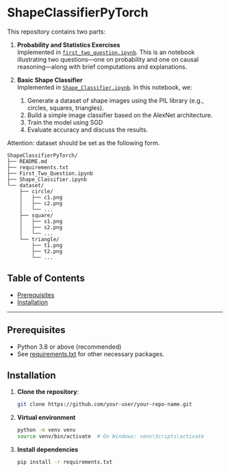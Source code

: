 # ShapeClassifierPyTorch
This repository contains two parts:

1. **Probability and Statistics Exercises**  
   Implemented in [`first_two_question.ipynb`](./first_two_question.ipynb).
   This is an notebook illustrating two questions—one on probability and one on causal reasoning—along with brief computations and explanations.


2. **Basic Shape Classifier**  
   Implemented in [`Shape_Classifier.ipynb`](./Shape_Classifier.ipynb).
    In this notebook, we:
    1. Generate a dataset of shape images using the PIL library (e.g., circles, squares, triangles).
    2. Build a simple image classifier based on the AlexNet architecture.
    3. Train the model using SGD
    4. Evaluate accuracy and discuss the results.

Attention: 
   dataset should be set as the following form.  

````
ShapeClassifierPyTorch/
├── README.md
├── requirements.txt
├── First_Two_Question.ipynb
├── Shape_Classifier.ipynb
└── dataset/
    ├── circle/
    │   ├── c1.png
    │   ├── c2.png
    │   └── ...
    ├── square/
    │   ├── s1.png
    │   ├── s2.png
    │   └── ...
    └── triangle/
        ├── t1.png
        ├── t2.png
        └── ...
````


## Table of Contents
- [Prerequisites](#prerequisites)
- [Installation](#installation)

---

## Prerequisites
- Python 3.8 or above (recommended)
- See [requirements.txt](./requirements.txt) for other necessary packages.

## Installation
1. **Clone the repository**:
   ```bash
   git clone https://github.com/your-user/your-repo-name.git
2. **Virtual environment**
   ```bash
   python -m venv venv
   source venv/bin/activate  # On Windows: venv\Scripts\activate
3. **Install dependencies**
   ```bash
   pip install -r requirements.txt
